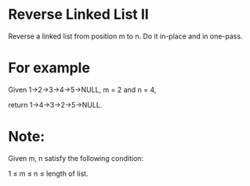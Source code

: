 # Reverse Linked List II 
Reverse a linked list from position m to n. Do it in-place and in one-pass.

# For example
Given 1->2->3->4->5->NULL, m = 2 and n = 4,

return 1->4->3->2->5->NULL.

# Note:
Given m, n satisfy the following condition:

1 ≤ m ≤ n ≤ length of list.
